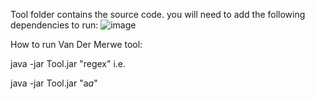 Tool folder contains the source code. you will need to add the following dependencies to run:
![image](https://user-images.githubusercontent.com/10076027/206748875-13de5938-afc3-4bca-a1c5-f79e591ed2ec.png)

How to run Van Der Merwe tool:   

java -jar Tool.jar "regex" i.e.

java -jar Tool.jar "a*a*"
